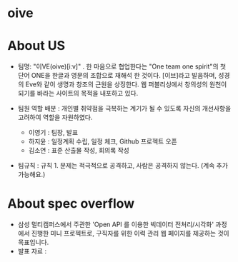 # oive

# About US
- 팀명: "이VE(oive)[iːv]" . 한 마음으로 협업한다는 "One team one spirit"의 첫 단어 ONE을 한글과 영문의 조합으로 재해석 한 것이다. [이브]라고 발음하며, 성경의 Eve와 같이 생명과 창조의 근원을 상징한다. 웹 퍼블리싱에서 창의성의 원천이 되기를 바라는 사이트의 목적을 내포하고 있다.

- 팀원 역할 배분 : 개인별 취약점을 극복하는 계기가 될 수 있도록 자신의 개선사항을 고려하여 역할을 자원하였다.
  - 이영기 : 팀장, 발표
  - 하지윤 : 일정계획 수립, 일정 체크, Github 프로젝트 오픈
  - 김소연 : 표준 산출물 작성, 회의록 작성
- 팀규칙 : 규칙 1. 문제는 적극적으로 공격하고, 사람은 공격하지 않는다. (계속 추가 가능해요.)

# About spec overflow
- 삼성 멀티캠퍼스에서 주관한 'Open API 를 이용한 빅데이터 전처리/시각화' 과정에서 진행한 미니 프로젝트로, 구직자를 위한 이력 관리 웹 페이지를 제공하는 것이 목표입니다.
- 발표 자료 : 
